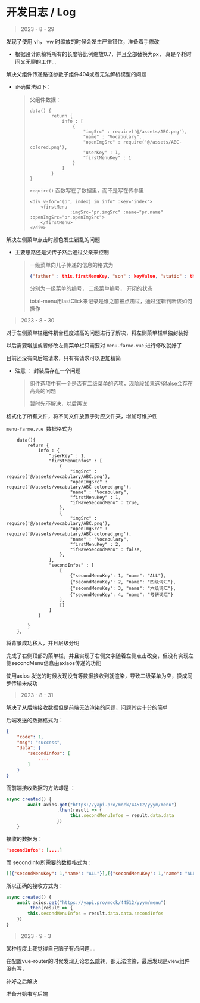 # 开发日志 / Log





> 2023 - 8 - 29

发现了使用 vh， vw 时缩放的时候会发生严重错位，准备着手修改

* 根据设计原稿将所有的长度等比例缩放0.7，并且全部替换为px， 真是个耗时间又无聊的工作...



解决父组件传递路径参数子组件404或者无法解析模型的问题

* 正确做法如下：

  > 父组件数据：
  >
  > ```vue
  > data() {
  >         return {
  >             info : [
  >                 {
  >                     "imgSrc" : require('@/assets/ABC.png'),
  >                     "name" : "Vocabulary",
  >                     "openImgSrc" : require('@/assets/ABC-colored.png'),
  >                     "userKey" : 1,
  >                     "firstMenuKey" : 1
  >                 }
  >             ]
  >         }
  > }
  > ```
  >
  > `require()` 函数写在了数据里，而不是写在传参里
  >
  > ```vue
  > <div v-for="(pr, index) in info" :key="index">
  >     <firstMenu
  >                :imgSrc="pr.imgSrc" :name="pr.name" :openImgSrc="pr.openImgSrc">
  >     </firstMenu>
  > </div>
  > ```



解决左侧菜单点击时颜色发生错乱的问题

* 主要思路还是父传子然后通过父亲来控制

  > 一级菜单向儿子传递的信息的格式为 
  >
  > ```json
  > {"father" : this.firstMenuKey, "son" : keyValue, "static" : this.ifOpen}
  > ```
  >
  > 分别为一级菜单的编号， 二级菜单编号， 开闭的状态
  >
  > total-menu用lastClick来记录是谁之前被点击过，通过逻辑判断该如何操作





> 2023 - 8 - 30

对于左侧菜单栏组件耦合程度过高的问题进行了解决，将左侧菜单栏单独封装好

以后需要增加或者修改左侧菜单栏只需要对 `menu-farme.vue` 进行修改就好了

目前还没有向后端请求，只有有请求可以更加精简

* 注意 ： 封装后存在一个问题

  > 组件选项中有一个是否有二级菜单的选项，现阶段如果选择false会存在高亮的问题
  >
  > 暂时先不解决，以后再说

格式化了所有文件，将不同文件放置于对应文件夹，增加可维护性

`menu-farme.vue `数据格式为

```vue
    data(){
        return {
            info : {
                "userKey" : 1,
                "firstMenuInfos" : [
                    {
                        "imgSrc" : require('@/assets/vocabulary/ABC.png'),
                        "openImgSrc" : require('@/assets/vocabulary/ABC-colored.png'),
                        "name" : "Vocabulary",
                        "firstMenuKey" : 1,
                        "ifHaveSecondMenu" : true,
                    },
                    {
                        "imgSrc" : require('@/assets/vocabulary/ABC.png'),
                        "openImgSrc" : require('@/assets/vocabulary/ABC-colored.png'),
                        "name" : "Vocabulary",
                        "firstMenuKey" : 2,
                        "ifHaveSecondMenu" : false,
                    },
                ],
                "secondInfos" : [
                    [
                        {"secondMenuKey": 1, "name": "ALL"},
                        {"secondMenuKey": 2, "name": "四级词汇"},
                        {"secondMenuKey": 3, "name": "六级词汇"},
                        {"secondMenuKey": 4, "name": "考研词汇"}                   
                    ],
                    []
                ]
            }   
            
        }
    },
```



将背景成功移入，并且层级分明



完成了右侧顶部的菜单栏，并且实现了右侧文字随着左侧点击改变，但没有实现左侧secondMenu信息由axiaos传递的功能

使用axios 发送的时候发现没有等数据接收到就渲染，导致二级菜单为空，换成同步传输未成功





> 2023 - 8 - 31

解决了从后端接收数据但是前端无法渲染的问题，问题其实十分的简单

后端发送的数据格式为：

```json
{
    "code": 1,
    "msg": "success",
    "data": {
        "secondInfos": [
            ....
        ]
    }
}
```

而前端接收数据的方法却是 ：

```js
async created() {
        await axios.get("https://yapi.pro/mock/44512/yyym/menu")
                   .then(result => {
                        this.secondMenuInfos = result.data.data
                   })
    }
```

接收的数据为：

```json
"secondInfos": [....]
```

而 secondInfo所需要的数据格式为：

```json
[[{"secondMenuKey": 1,"name": "ALL"}],[{"secondMenuKey": 1,"name": "ALL"}]]
```

所以正确的接收方式为：

```js
async created() {
    await axios.get("https://yapi.pro/mock/44512/yyym/menu")
        .then(result => {
        this.secondMenuInfos = result.data.data.secondInfos
    })
}
```



> 2023 - 9 - 3

某种程度上我觉得自己脑子有点问题....

在配置vue-router的时候发现无论怎么跳转，都无法渲染，最后发现是view组件没有写，

补好之后解决

准备开始书写后端
